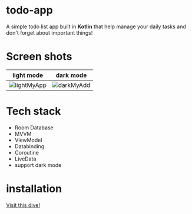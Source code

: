 # todo-app
A simple todo list app built in **Kotlin** that help manage your daily tasks and don't forget about important things!



# Screen shots

light mode             |  dark mode
:-------------------------:|:-------------------------:
![lightMyApp](https://user-images.githubusercontent.com/44446617/185493759-8e0fc003-83db-4bc6-b61e-2c75a6ec164f.jpg)  |  ![darkMyAdd](https://user-images.githubusercontent.com/44446617/185493766-278844f6-1878-44f0-a1a9-1a249ded26af.jpg)

# Tech stack
* Room Database
* MVVM
* ViewModel
* Databinding
* Coroutine
* LiveData
* support dark mode


# installation
[Visit this dive!](https://drive.google.com/file/d/13cYYe_KWJ7Lc9ynsdrNvIwy_5uTD51jM/view?usp=sharing)
